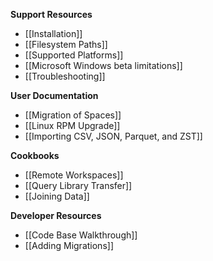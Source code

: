 **Support Resources**

- [[Installation]]
- [[Filesystem Paths]]
- [[Supported Platforms]]
- [[Microsoft Windows beta limitations]]
- [[Troubleshooting]]

**User Documentation**

- [[Migration of Spaces]]
- [[Linux RPM Upgrade]]
- [[Importing CSV, JSON, Parquet, and ZST]]

**Cookbooks**

- [[Remote Workspaces]]
- [[Query Library Transfer]]
- [[Joining Data]]

**Developer Resources**

- [[Code Base Walkthrough]]
- [[Adding Migrations]]
